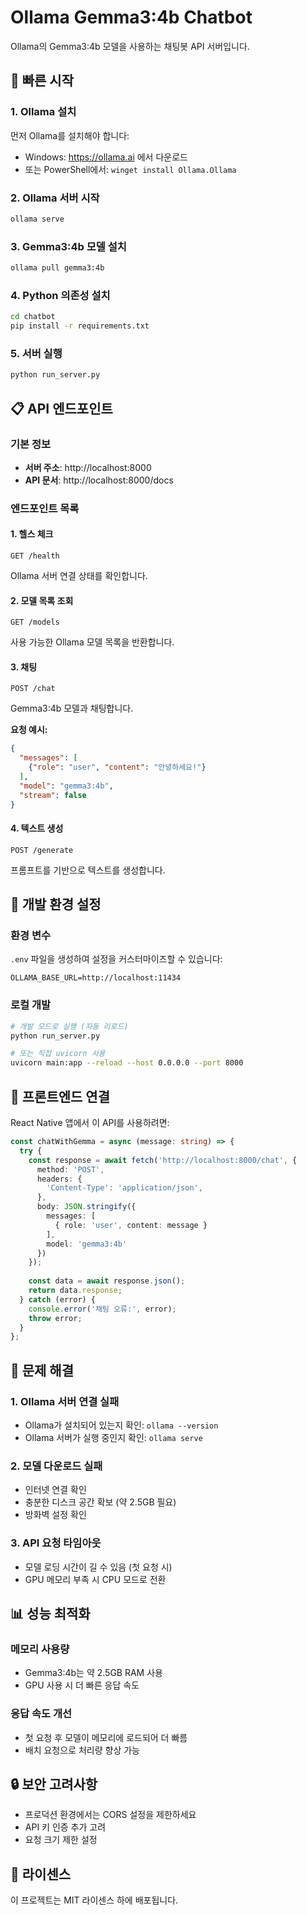 # Ollama Gemma3:4b Chatbot

Ollama의 Gemma3:4b 모델을 사용하는 채팅봇 API 서버입니다.

## 🚀 빠른 시작

### 1. Ollama 설치
먼저 Ollama를 설치해야 합니다:
- Windows: https://ollama.ai 에서 다운로드
- 또는 PowerShell에서: `winget install Ollama.Ollama`

### 2. Ollama 서버 시작
```bash
ollama serve
```

### 3. Gemma3:4b 모델 설치
```bash
ollama pull gemma3:4b
```

### 4. Python 의존성 설치
```bash
cd chatbot
pip install -r requirements.txt
```

### 5. 서버 실행
```bash
python run_server.py
```

## 📋 API 엔드포인트

### 기본 정보
- **서버 주소**: http://localhost:8000
- **API 문서**: http://localhost:8000/docs

### 엔드포인트 목록

#### 1. 헬스 체크
```
GET /health
```
Ollama 서버 연결 상태를 확인합니다.

#### 2. 모델 목록 조회
```
GET /models
```
사용 가능한 Ollama 모델 목록을 반환합니다.

#### 3. 채팅
```
POST /chat
```
Gemma3:4b 모델과 채팅합니다.

**요청 예시:**
```json
{
  "messages": [
    {"role": "user", "content": "안녕하세요!"}
  ],
  "model": "gemma3:4b",
  "stream": false
}
```

#### 4. 텍스트 생성
```
POST /generate
```
프롬프트를 기반으로 텍스트를 생성합니다.

## 🔧 개발 환경 설정

### 환경 변수
`.env` 파일을 생성하여 설정을 커스터마이즈할 수 있습니다:

```env
OLLAMA_BASE_URL=http://localhost:11434
```

### 로컬 개발
```bash
# 개발 모드로 실행 (자동 리로드)
python run_server.py

# 또는 직접 uvicorn 사용
uvicorn main:app --reload --host 0.0.0.0 --port 8000
```

## 📱 프론트엔드 연결

React Native 앱에서 이 API를 사용하려면:

```typescript
const chatWithGemma = async (message: string) => {
  try {
    const response = await fetch('http://localhost:8000/chat', {
      method: 'POST',
      headers: {
        'Content-Type': 'application/json',
      },
      body: JSON.stringify({
        messages: [
          { role: 'user', content: message }
        ],
        model: 'gemma3:4b'
      })
    });
    
    const data = await response.json();
    return data.response;
  } catch (error) {
    console.error('채팅 오류:', error);
    throw error;
  }
};
```

## 🐛 문제 해결

### 1. Ollama 서버 연결 실패
- Ollama가 설치되어 있는지 확인: `ollama --version`
- Ollama 서버가 실행 중인지 확인: `ollama serve`

### 2. 모델 다운로드 실패
- 인터넷 연결 확인
- 충분한 디스크 공간 확보 (약 2.5GB 필요)
- 방화벽 설정 확인

### 3. API 요청 타임아웃
- 모델 로딩 시간이 길 수 있음 (첫 요청 시)
- GPU 메모리 부족 시 CPU 모드로 전환

## 📊 성능 최적화

### 메모리 사용량
- Gemma3:4b는 약 2.5GB RAM 사용
- GPU 사용 시 더 빠른 응답 속도

### 응답 속도 개선
- 첫 요청 후 모델이 메모리에 로드되어 더 빠름
- 배치 요청으로 처리량 향상 가능

## 🔒 보안 고려사항

- 프로덕션 환경에서는 CORS 설정을 제한하세요
- API 키 인증 추가 고려
- 요청 크기 제한 설정

## 📝 라이센스

이 프로젝트는 MIT 라이센스 하에 배포됩니다. 